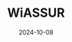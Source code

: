 ---  
layout: startup_page  
title: "WiASSUR"  
id: "wiassur.com"  
permalink: "/wiassurwiassur.com10082024/"  
website: "https://www.wiassur.com/"  
funding_round: "Strategic Investment"  
funding_amount: ""  
investors: "AXIAN Group"  
about: "WiASSUR is an Ivorian insurtech startup that aggregates various insurance offerings on a digital platform. Its platform allows users to easily compare products and prices, and get insured quickly and transparently. This aims to increase access to insurance and contribute to a more stable and secure future."  
markets: "Insurtech, Insurance"  
hq: "Abidjan, Ivory Coast"  
founded_year: "2019"  
linkedin: "https://www.linkedin.com/company/wiassur"  
twitter: ""  
instagram: ""  
facebook: ""  
crunchbase: "https://www.crunchbase.com/organization/wiassur?utm_source=linkedin&utm_medium=referral&utm_campaign=linkedin_companies&utm_content=profile_cta_anon&trk=funding_crunchbase"  
pitchbook: "https://pitchbook.com/profiles/company/513010-09"  

date_display: "08-Oct-2024"  
date: "2024-10-08"

# SEO Optimization  
meta_title: "WiASSUR - Strategic Investment"  
meta_description: "WiASSUR, WiASSUR is an Ivorian insurtech startup that aggregates various insurance offerings on a digital platform. Its platform allows users to easily compare..."  
meta_keywords: "WiASSUR, Insurtech, Insurance, Strategic Investment funding"  
canonical_url: "https://startup.projectstartups.com/wiassurwiassur.com10082024/"  
---